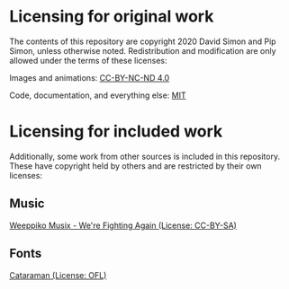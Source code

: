 # Licensing for original work

The contents of this repository are copyright 2020 David Simon and Pip Simon, unless
otherwise noted. Redistribution and modification are only allowed under the terms
of these licenses:

Images and animations: [CC-BY-NC-ND 4.0](licenses/CC-BY-NC-ND)

Code, documentation, and everything else: [MIT](licenses/MIT)

# Licensing for included work

Additionally, some work from other sources is included in this repository.
These have copyright held by others and are restricted by their own licenses:

## Music

[Weeppiko Musix - We're Fighting Again (License: CC-BY-SA)](https://modarchive.org/module.php?186502)

## Fonts

[Cataraman (License: OFL)](https://fonts.google.com/specimen/Catamaran)


